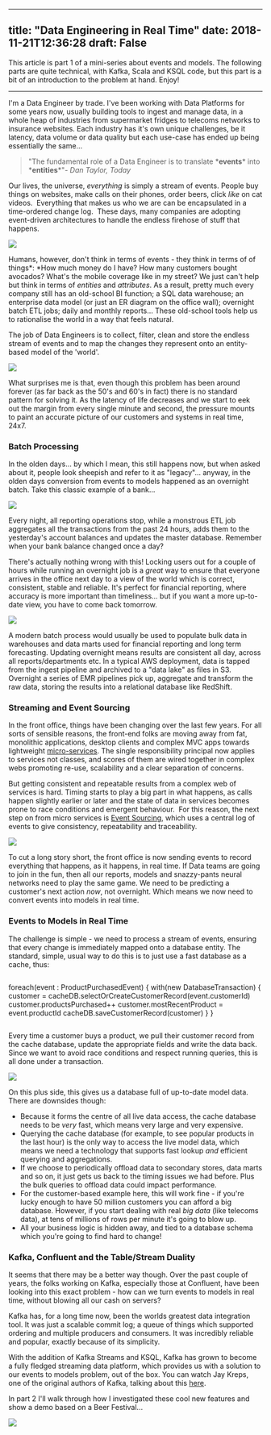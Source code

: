 
---
title: "Data Engineering in Real Time"
date: 2018-11-21T12:36:28
draft: False
---


This article is part 1 of a mini-series about events and models.  The following parts are quite technical, with Kafka, Scala and KSQL code, but this part is a bit of an introduction to the problem at hand.  Enjoy!


---


I'm a Data Engineer by trade.  I've been working with Data Platforms for some years now, usually building tools to ingest and manage data, in a whole heap of industries from supermarket fridges to telecoms networks to insurance websites.  Each industry has it's own unique challenges, be it latency, data volume or data quality  but each use-case has ended up being essentially the same...

<blockquote class="wp-block-quote is-style-large">"The fundamental role of a Data Engineer is to translate *<strong>events</strong>* into *<strong>entities</strong>*"<cite>- Dan Taylor, Today
</cite></blockquote>

Our lives, the universe, *everything* is simply a stream of events. People buy things on websites, make calls on their phones, order beers, click *like* on cat videos.  Everything that makes us who we are can be encapsulated in a time-ordered change log.  These days, many companies are adopting event-driven architectures to handle the endless firehose of stuff that happens.

<img src="http://logicalgenetics.com/wp-content/uploads/2018/11/Life-Events.jpg"/>

Humans, however, don't think in terms of events - they think in terms of of things*:  *How much money do I have? How many customers bought avocados? What's the mobile coverage like in my street? We just can't help but think in terms of *entities* and *attributes*.  As a result, pretty much every company still has an old-school BI function; a SQL data warehouse; an enterprise data model (or just an ER diagram on the office wall); overnight batch ETL jobs; daily and monthly reports...  These old-school tools help us to rationalise the world in a way that feels natural.

The job of Data Engineers is to collect, filter, clean and store the endless stream of events and to map the changes they represent onto an entity-based model of the 'world'. 

<img src="http://logicalgenetics.com/wp-content/uploads/2018/11/EventsToModels.png"/>

What surprises me is that, even though this problem has been around forever (as far back as the 50's and 60's in fact) there is no standard pattern for solving it.  As the latency of life decreases and we start to eek out the margin from every single minute and second, the pressure mounts to paint an accurate picture of our customers and systems in real time, 24x7.

### Batch Processing

In the olden days... by which I mean, this still happens now, but when asked about it, people look sheepish and refer to it as "legacy"... anyway, in the olden days conversion from events to models happened as an overnight batch.  Take this classic example of a bank...

<img src="http://logicalgenetics.com/wp-content/uploads/2018/11/Batch-vs-Transaction.png"/>

Every night, all reporting operations stop, while a monstrous ETL job aggregates all the transactions from the past 24 hours, adds them to the yesterday's account balances  and updates the master database. Remember when your bank balance changed once a day? 

There's actually nothing wrong with this!  Locking users out for a couple of hours while running an overnight  job is a *great* way to ensure that everyone arrives in the office next day to a view of the world which is correct, consistent, stable and reliable.  It's perfect for financial reporting, where accuracy is more important than timeliness... but if you want a more up-to-date view, you have to come back tomorrow.

<img src="http://logicalgenetics.com/wp-content/uploads/2018/11/Batch-in-AWS.png"/>

A modern batch process would usually be used to populate bulk data in warehouses and data marts used for financial reporting and long term forecasting.  Updating overnight means results are consistent all day, across all reports/departments etc.  In a typical AWS deployment, data is tapped from the ingest pipeline and archived to a "data lake" as files in S3.  Overnight a series of EMR pipelines pick up, aggregate and transform the raw data, storing the results into a relational database like RedShift.

### Streaming and Event Sourcing

In the front office, things have been changing over the last few years.  For all sorts of sensible reasons, the front-end folks are moving away from fat, monolithic applications, desktop clients and complex MVC apps towards lightweight <a href="https://martinfowler.com/articles/microservices.html">micro-services</a>.  The single responsibility principal now applies to services not classes, and scores of them are wired together in complex webs promoting re-use, scalability and a clear separation of concerns.

But getting consistent and repeatable results from a complex web of services is hard. Timing starts to play a big part in what happens, as calls happen slightly earlier or later and the state of data in services becomes prone to race conditions and emergent behaviour.  For this reason, the next step on from micro services is  <a href="https://martinfowler.com/eaaDev/EventSourcing.html">Event Sourcing</a>, which uses a central log of events to give consistency, repeatability and traceability.

<img src="http://logicalgenetics.com/wp-content/uploads/2018/11/Micro-Services.png"/>

To cut a long story short, the front office is now sending events to record everything that happens, as it happens, in real time.  If Data teams are going to join in the fun, then all our reports, models and snazzy-pants neural networks need to play the same game.  We need to be predicting a customer's next action *now*, not overnight.  Which means we now need to convert events into models in real time.

### Events to Models in Real Time

The challenge is simple - we need to process a stream of events, ensuring that every change is immediately mapped onto a database entity.  The standard, simple, usual way to do this is to just use a fast database as a cache, thus:
```
```
foreach(event : ProductPurchasedEvent) {
    with(new DatabaseTransaction) {
        customer = cacheDB.selectOrCreateCustomerRecord(event.customerId)
        customer.productsPurchased++
        customer.mostRecentProduct = event.productId
        cacheDB.saveCustomerRecord(customer)
    }
}
```
```
Every time a customer buys a product, we pull their customer record from the cache database, update the appropriate fields and write the data back.  Since we want to avoid race conditions and respect running queries, this is all done under a transaction.

<img src="http://logicalgenetics.com/wp-content/uploads/2018/11/Events-to-Models-Old-School.png"/>

On this plus side, this gives us a database full of up-to-date model data. There are downsides though:

* Because it forms the centre of all live data access, the cache database needs to be *very* fast, which means very large and very expensive.
* Querying the cache database (for example, to see popular products in the last hour) is the only way to access the live model data, which means we need a technology that supports fast lookup *and* efficient  querying and aggregations.
* If we choose to periodically offload data to secondary stores, data marts and so on, it just gets us  back to the timing issues we had before.  Plus the bulk queries to offload data could impact performance. 
* For the customer-based example here, this will work fine - if you're lucky enough to have 50 million customers you can afford a big database.  However, if you start dealing with real *big data* (like telecoms data), at tens of millions of rows per minute it's  going to blow up. 
* All your business logic is hidden away, and tied to a database schema which you're going to find hard to change!


### Kafka, Confluent and the Table/Stream Duality

It seems that there may be a better way though.  Over the past couple of years, the folks working on Kafka,  especially those at Confluent, have been looking into this exact problem - how can we turn events to models in real time, without blowing all our cash on servers?

Kafka has, for a long time now, been the worlds greatest data integration tool.  It was just a scalable commit log; a queue of things which supported ordering and multiple producers and consumers.  It was incredibly reliable and popular, exactly because of its simplicity.

With the addition of Kafka Streams and KSQL, Kafka has grown to become a fully fledged streaming data platform, which provides us with a solution to our events to models problem,  out of the box. You can watch Jay Kreps, one of the original authors of Kafka, talking about this <a href="https://www.confluent.io/kafka-summit-SF18/apache-kafka-and-event-oriented-architecture">here</a>.

In part 2 I'll walk through how I investigated these cool new features and show a demo based on a Beer Festival...

<img src="http://logicalgenetics.com/wp-content/uploads/2018/11/Kafka-Beer.jpg"/>
